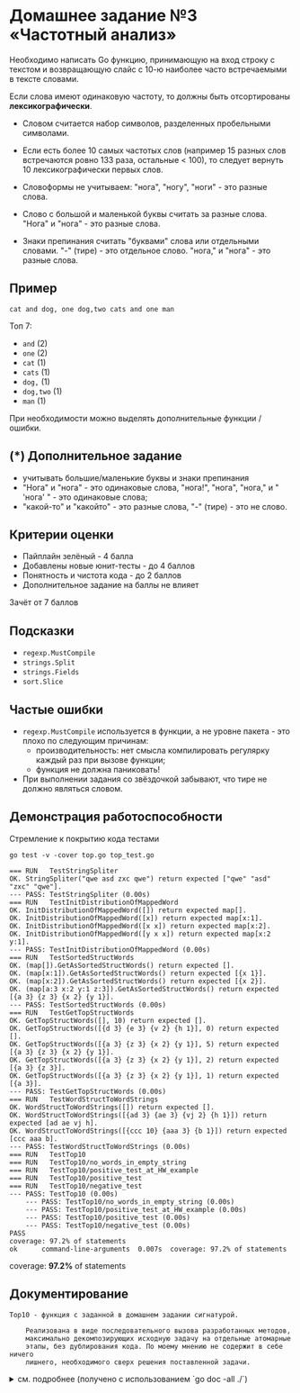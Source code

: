 # Домашнее задание №3 «Частотный анализ»

Необходимо написать Go функцию, принимающую на вход строку с текстом и
возвращающую слайс с 10-ю наиболее часто встречаемыми в тексте словами.

Если слова имеют одинаковую частоту, то должны быть отсортированы **лексикографически**.

* Словом считается набор символов, разделенных пробельными символами.

* Если есть более 10 самых частотых слов (например 15 разных слов встречаются ровно 133 раза,
остальные < 100), то следует вернуть 10 лексикографически первых слов.

* Словоформы не учитываем: "нога", "ногу", "ноги" - это разные слова.

* Слово с большой и маленькой буквы считать за разные слова. "Нога" и "нога" - это разные слова.

* Знаки препинания считать "буквами" слова или отдельными словами.
"-" (тире) - это отдельное слово. "нога," и "нога" - это разные слова.

## Пример

```text
cat and dog, one dog,two cats and one man
```

Топ 7:

* `and`     (2)
* `one`     (2)
* `cat`     (1)
* `cats`    (1)
* `dog,`    (1)
* `dog,two` (1)
* `man`     (1)

При необходимости можно выделять дополнительные функции / ошибки.

## (*) Дополнительное задание 

* учитывать большие/маленькие буквы и знаки препинания
* "Нога" и "нога" - это одинаковые слова, "нога!", "нога", "нога," и " 'нога' " - это одинаковые слова;
* "какой-то" и "какойто" - это разные слова, "-" (тире) - это не слово.

## Критерии оценки

* Пайплайн зелёный - 4 балла
* Добавлены новые юнит-тесты - до 4 баллов
* Понятность и чистота кода - до 2 баллов
* Дополнительное задание на баллы не влияет

Зачёт от 7 баллов

## Подсказки

* `regexp.MustCompile`
* `strings.Split`
* `strings.Fields`
* `sort.Slice`

## Частые ошибки

* `regexp.MustCompile` используется в функции, а не уровне пакета - это плохо по следующим причинам:
  * производительность: нет смысла компилировать регулярку каждый раз при вызове функции;
  * функция не должна паниковать!
* При выполнении задания со звёздочкой забывают, что тире не должно являться словом.

## Демонстрация работоспособности

Стремление к покрытию кода тестами

```shell
go test -v -cover top.go top_test.go
```

```text
=== RUN   TestStringSpliter
OK. StringSpliter("qwe asd zxc qwe") return expected ["qwe" "asd" "zxc" "qwe"].
--- PASS: TestStringSpliter (0.00s)
=== RUN   TestInitDistributionOfMappedWord
OK. InitDistributionOfMappedWord([]) return expected map[].
OK. InitDistributionOfMappedWord([x]) return expected map[x:1].
OK. InitDistributionOfMappedWord([x x]) return expected map[x:2].
OK. InitDistributionOfMappedWord([y x x]) return expected map[x:2 y:1].
--- PASS: TestInitDistributionOfMappedWord (0.00s)
=== RUN   TestSortedStructWords
OK. (map[]).GetAsSortedStructWords() return expected [].
OK. (map[x:1]).GetAsSortedStructWords() return expected [{x 1}].
OK. (map[x:2]).GetAsSortedStructWords() return expected [{x 2}].
OK. (map[a:3 x:2 y:1 z:3]).GetAsSortedStructWords() return expected [{a 3} {z 3} {x 2} {y 1}].
--- PASS: TestSortedStructWords (0.00s)
=== RUN   TestGetTopStructWords
OK. GetTopStructWords([], 10) return expected [].
OK. GetTopStructWords([{d 3} {e 3} {v 2} {h 1}], 0) return expected [].
OK. GetTopStructWords([{a 3} {z 3} {x 2} {y 1}], 5) return expected [{a 3} {z 3} {x 2} {y 1}].
OK. GetTopStructWords([{a 3} {z 3} {x 2} {y 1}], 2) return expected [{a 3} {z 3}].
OK. GetTopStructWords([{a 3} {z 3} {x 2} {y 1}], 1) return expected [{a 3}].
--- PASS: TestGetTopStructWords (0.00s)
=== RUN   TestWordStructToWordStrings
OK. WordStructToWordStrings([]) return expected [].
OK. WordStructToWordStrings([{ad 3} {ae 3} {vj 2} {h 1}]) return expected [ad ae vj h].
OK. WordStructToWordStrings([{ccc 10} {aaa 3} {b 1}]) return expected [ccc aaa b].
--- PASS: TestWordStructToWordStrings (0.00s)
=== RUN   TestTop10
=== RUN   TestTop10/no_words_in_empty_string
=== RUN   TestTop10/positive_test_at_HW_example
=== RUN   TestTop10/positive_test
=== RUN   TestTop10/negative_test
--- PASS: TestTop10 (0.00s)
    --- PASS: TestTop10/no_words_in_empty_string (0.00s)
    --- PASS: TestTop10/positive_test_at_HW_example (0.00s)
    --- PASS: TestTop10/positive_test (0.00s)
    --- PASS: TestTop10/negative_test (0.00s)
PASS
coverage: 97.2% of statements
ok      command-line-arguments  0.007s  coverage: 97.2% of statements
```

coverage: **97.2%** of statements

## Документирование

```text
Top10 - функция с заданной в домашнем задании сигнатурой.

    Реализована в виде последовательного вызова разработанных методов,
    максимально декомпозирующих исходную задачу на отдельные атомарные
    этапы, без дублирования кода. По моему мнению не содержит в себе ничего
    лишнего, необходимого сверх решения поставленной задачи.
```

<details> 
<summary> см. подробнее (получено с использованием `go doc -all ./`) </summary>

```text
package hw03frequencyanalysis // import "github.com/BorisPlus/OTUS-Go-2023-03/tree/master/hw03_frequency_analysis"

Проект с домашеней работой №3 курса OTUS-Go-2023-03.

FUNCTIONS

func InitDistributionOfMappedWord(words []string) map[string]uint
    InitDistributionOfMappedWord - метод подсчета частоты встречаемости слов
    с результатом в виде MAP-значения: "слово № 1" : частота слова № 1 , ... ,
    "слово № k" : частота слова № k.

    Например:

      - InitDistributionOfMappedWord([]) = map[].
      - InitDistributionOfMappedWord([x]) = map[x:1].
      - InitDistributionOfMappedWord([x x]) = map[x:2].
      - InitDistributionOfMappedWord([y x x]) = map[x:2 y:1].

func StringSpliter(str string) []string
    StringSpliter - разбивает строку на слова.

    Например:

      - StringSpliter("qwe asd zxc qwe") = ["qwe" "asd" "zxc" "qwe"].

func Top10(s string) []string
    Top10 - функция с заданной в домашнем задании сигнатурой.

    Реализована в виде последовательного вызова разработанных методов,
    максимально декомпозирующих исходную задачу на отдельные атомарные этапы,
    без дублирования кода. По моему мнению не содержит в себе ничего лишнего,
    необходимого сверх решения поставленной задачи.

func WordStructToWordStrings(structWords []StructWord) []string
    WordStructToWordStrings - метод конвертации StructWord-слайса в
    string-слайс.

    Например:

      - WordStructToWordStrings([]) = [].
      - WordStructToWordStrings([{ad 3} {ae 3} {vj 2} {h 1}]) = [ad ae vj h].
      - WordStructToWordStrings([{ccc 10} {aaa 3} {b 1}]) = [ccc aaa b].


TYPES

type StructWord struct {
  // Has unexported fields.
}
    StructWord - структура, описывающая частоту встречаемости слова.

func GetAsSortedStructWords(distributionOfMappedWord map[string]uint) []StructWord
    GetAsSortedStructWords - метод представления MAP-значения частоты слова в
    виде лексикографически упорядоченного StructWord-слайса.

    Например:

      - GetAsSortedStructWords(map[]) = [].
      - GetAsSortedStructWords(map[x:1]) = [{x 1}].
      - GetAsSortedStructWords(map[x:2]) = [{x 2}].
      - GetAsSortedStructWords(map[a:3 x:2 y:1 z:3]) = [{a 3}{z 3}{x 2}{y 1}].

func GetTopStructWords(structWords []StructWord, limit uint) []StructWord
    GetTopStructWords - метод выборки первых N по очереди элементов с защитой от
    `slice bounds out of range`.

    Например:

      - GetTopStructWords([], 10) = [].
      - GetTopStructWords([{d 3}{e 3}{v 2}{h 1}], 0) = [].
      - GetTopStructWords([{a 3}{z 3}{x 2}{y 1}], 5) = [{a 3}{z 3}{x 2}{y 1}].
      - GetTopStructWords([{a 3}{z 3}{x 2}{y 1}], 2) = [{a 3}{z 3}].
      - GetTopStructWords([{a 3}{z 3}{x 2}{y 1}], 1) = [{a 3}].

```

</details>
